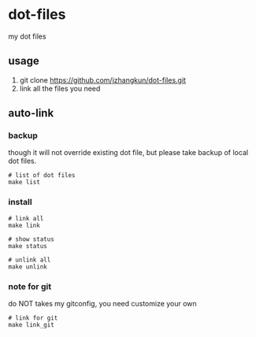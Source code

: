 dot-files
==========
my dot files

## usage
1. git clone https://github.com/jzhangkun/dot-files.git
2. link all the files you need

## auto-link
### backup
though it will not override existing dot file, but please take backup of local dot files.
```
# list of dot files 
make list
```
### install
```
# link all
make link

# show status
make status

# unlink all
make unlink
```
### note for git
do NOT takes my gitconfig, you need customize your own
```
# link for git
make link_git
```

